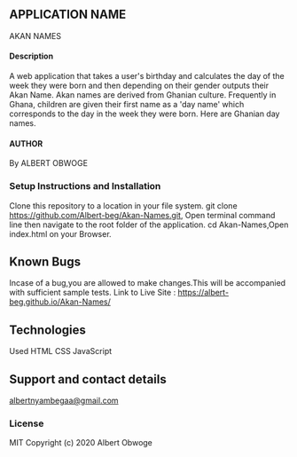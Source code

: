 ## APPLICATION NAME
AKAN NAMES
#### Description
A web application that takes a user's birthday and calculates the day of the week they were born and then depending on their gender outputs their Akan Name. Akan names are derived from Ghanian culture. Frequently in Ghana, children are given their first name as a 'day name' which corresponds to the day in the week they were born. Here are Ghanian day names.
#### AUTHOR
By ALBERT OBWOGE
### Setup Instructions and Installation
 Clone this repository to a location in your file system. git clone https://github.com/Albert-beg/Akan-Names.git, Open terminal command line then navigate to the root folder of the application. cd Akan-Names,Open index.html on your Browser.
## Known Bugs
 Incase of a bug,you are allowed to make changes.This will be accompanied with sufficient sample tests.
 Link to Live Site : https://albert-beg.github.io/Akan-Names/
## Technologies 
 Used HTML CSS JavaScript 
## Support and contact details
 albertnyambegaa@gmail.com
 ### License
 MIT Copyright (c) 2020 Albert Obwoge